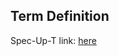 ## Term Definition

Spec-Up-T link: <a href='https://weboftrust.github.io/WOT-terms/docs/glossary/primary-root-of-trust'>here</a>
